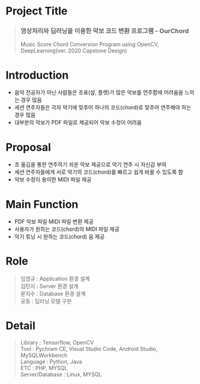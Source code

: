 # Project Title
> <h3>영상처리와 딥러닝을 이용한 악보 코드 변환 프로그램 - OurChord</h3> 
> Music Score Chord Conversion Program using OpenCV, DeepLearning(ver. 2020 Capstone Design)

# Introduction
* 음악 전공자가 아닌 사람들은 조표(샾, 플랫)가 많은 악보를 연주함에 어려움을 느끼는 경우 많음 <br>
* 세션 연주자들은 각자 악기에 맞추어 하나의 코드(chord)로 맞추어 연주해야 하는 경우 많음 <br> 
* 대부분의 악보가 PDF 파일로 제공되어 악보 수정이 어려움 <br> 
# Proposal
* 조 옮김을 통한 연주하기 쉬운 악보 제공으로 악기 연주 시 자신감 부여 <br>
* 세션 연주자들에게 서로 악기의 코드(chord)를 빠르고 쉽게 바꿀 수 있도록 함 <br>
* 악보 수정이 용이한 MIDI 파일 제공 <br>
# Main Function
* PDF 악보 파일 MIDI 파일 변환 제공 <br>
* 사용자가 원하는 코드(chord)의 MIDI 파일 제공 <br>
* 악기 튜닝 시 원하는 코드(chord) 음 제공 <br>
# Role
> 임영규 : Application 환경 설계  
> 김민지 : Server 환경 설계  
> 문지수 : Database 환경 설계  
> 공동 : 딥러닝 모델 구현  
# Detail
> Library : Tensorflow, OpenCV   
> Tool : Pychram CE, Visual Studio Code, Android Studio, MySQLWorkbench   
> Language : Python, Java   
> ETC : PHP, MYSQL   
> Server/Database : Linux, MYSQL   
